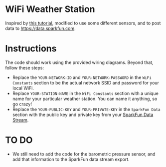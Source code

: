 # WiFi Weather Station

Inspired by [this tutorial](https://learn.adafruit.com/wifi-weather-station-arduino-cc3000), modified to use some different sensors, and to post data to <https://data.sparkfun.com>.

# Instructions
The code should work using the provided wiring diagrams. Beyond that, follow these steps:

- Replace the `YOUR-NETWORK-ID` and `YOUR-NETWORK-PASSWORD` in the `WiFi Constants` section to be the actual network SSID and password for your local WiFi.
- Replace `YOUR-STATION-NAME` in the `WiFi Constants` section with a unique name for your particular weather station. You can name it anything, so go crazy!
- Replace the `YOUR-PUBLIC-KEY` and `YOUR-PRIVATE-KEY` in the `SparkFun Data` section with the public key and private key from your [SparkFun Data Stream](https://data.sparkfun.com/streams/make).

# TO DO
- We still need to add the code for the barometric pressure sensor, and add that information to the SparkFun data stream export.
